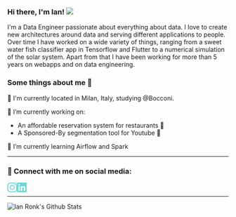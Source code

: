 ### Hi there, I'm Ian! <img src="https://media.giphy.com/media/hvRJCLFzcasrR4ia7z/giphy.gif" width="25px">

I'm a Data Engineer passionate about everything about data. I love to create new architectures around data and serving different applications to people. Over time I have worked on a wide variety of things, ranging from a sweet water fish classifier app in Tensorflow and Flutter to a numerical simulation of the solar system. Apart from that I have been working for more than 5 years on webapps and on data engineering. 

### Some things about me 🔬
📍 I'm currently located in Milan, Italy, studying @Bocconi. 

🔭 I’m currently working on:
- An affordable reservation system for restaurants 🗿
- A Sponsored-By segmentation tool for Youtube 🎲

🌱 I’m currently learning Airflow and Spark

---

### 🤝  Connect with me on social media:

[<img align="left" alt="reMRKable Dev Instagram" width="22px" src="https://github.com/reMRKableDev/reMRKableDev/blob/main/instagram.svg" />](https://www.instagram.com/ianronk/)
[<img align="left" alt="reMRKable Dev Instagram" width="22px" src="https://github.com/reMRKableDev/reMRKableDev/blob/main/linkedin.svg" />](https://www.linkedin.com/in/ian-ronk-7b054a120/)

<br />

---

![Ian Ronk's Github Stats](https://github-readme-stats.vercel.app/api?username=werdert45&show_icons=true&theme=dracula)
